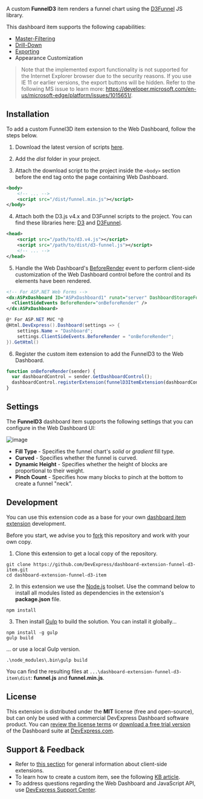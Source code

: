 A custom **FunnelD3** item renders a funnel chart using the [D3Funnel](https://github.com/jakezatecky/d3-funnel/blob/master/README.md) JS library.

This dashboard item supports the following capabilities:

- [Master-Filtering](https://documentation.devexpress.com/#Dashboard/CustomDocument117060)
- [Drill-Down](https://documentation.devexpress.com/#Dashboard/CustomDocument117061)
- [Exporting](https://documentation.devexpress.com/#Dashboard/CustomDocument116694)
- Appearance Customization

> Note that the implemented export functionality is not supported for the Internet Explorer browser due to the security reasons. If you use IE 11 or earlier versions, the export buttons will be hidden. Refer to the following MS issue to learn more: https://developer.microsoft.com/en-us/microsoft-edge/platform/issues/1015651/.


## Installation

To add a custom Funnel3D item extension to the Web Dashboard, follow the steps below.

1. Download the latest version of scripts [here](https://github.com/DevExpress/dashboard-extension-funnel-d3-item/releases).

2. Add the *dist* folder in your project.

3. Attach the download script to the project inside the `<body>` section before the end tag onto the page containing Web Dashboard.
```xml
<body>
    <!-- ... -->
    <script src="/dist/funnel.min.js"></script>
</body>
```

4. Attach both the D3.js v4.x and D3Funnel scripts to the project. You can find these libraries here: [D3](https://github.com/d3/d3) and [D3Funnel](https://github.com/jakezatecky/d3-funnel).

```xml
<head>
    <script src="/path/to/d3.v4.js"></script>
    <script src="/path/to/dist/d3-funnel.js"></script>
    <!-- ... -->
</head>
```

5. Handle the Web Dashboard's [BeforeRender](https://documentation.devexpress.com/#Dashboard/DevExpressDashboardWebScriptsASPxClientDashboard_BeforeRendertopic) event to perform client-side customization of the Web Dashboard control before the control and its elements have been rendered.
```xml
<!-- For ASP.NET Web Forms -->
<dx:ASPxDashboard ID="ASPxDashboard1" runat="server" DashboardStorageFolder="~/App_Data/Dashboards">
  <ClientSideEvents BeforeRender="onBeforeRender" />
</dx:ASPxDashboard>
```
```C#
@* For ASP.NET MVC *@
@Html.DevExpress().Dashboard(settings => {
    settings.Name = "Dashboard";
    settings.ClientSideEvents.BeforeRender = "onBeforeRender";
}).GetHtml()
```

6. Register the custom item extension to add the FunnelD3 to the Web Dashboard.

```javascript
function onBeforeRender(sender) {
  var dashboardControl = sender.GetDashboardControl();
  dashboardControl.registerExtension(funnelD3ItemExtension(dashboardControl));
}
```

## Settings
The **FunnelD3** dashboard item supports the following settings that you can configure in the Web Dashboard UI:

![image](https://cloud.githubusercontent.com/assets/17986517/25003741/907a39e0-2059-11e7-8540-312534ec2bad.png)

* **Fill Type** - Specifies the funnel chart's *solid* or *gradient* fill type.
* **Curved** - Specifies whether the funnel is curved.
* **Dynamic Height** - Specifies whether the height of blocks are proportional to their weight.
* **Pinch Count** - Specifies how many blocks to pinch at the bottom to create a funnel "neck".

## Development 

You can use this extension code as a base for your own [dashboard item extension](https://documentation.devexpress.com/#Dashboard/CustomDocument117546) development. 

Before you start, we advise you to [fork](https://help.github.com/articles/fork-a-repo/) this repository and work with your own copy.

1. Clone this extension to get a local copy of the repository.
```Batchfile
git clone https://github.com/DevExpress/dashboard-extension-funnel-d3-item.git
cd dashboard-extension-funnel-d3-item
```

2. In this extension we use the [Node.js](https://nodejs.org/en/about/) toolset. Use the command below to install all modules listed as dependencies in the extension's **package.json** file.
```Batchfile
npm install
```

3. Then install [Gulp](http://gulpjs.com) to build the solution. You can install it globally...
```Batchfile
npm install -g gulp
gulp build
```

... or use a local Gulp version.
```Batchfile
.\node_modules\.bin\gulp build
```

You can find the resulting files at ```...\dashboard-extension-funnel-d3-item\dist```:
**funnel.js** and **funnel.min.js**.

## License

This extension is distributed under the **MIT** license (free and open-source), but can only be used with a commercial DevExpress Dashboard software product. You can [review the license terms](https://www.devexpress.com/Support/EULAs/NetComponents.xml) or [download a free trial version](https://go.devexpress.com/DevExpressDownload_UniversalTrial.aspx) of the Dashboard suite at [DevExpress.com](https://www.devexpress.com).

## Support & Feedback

* Refer to [this section](https://documentation.devexpress.com/#Dashboard/CustomDocument117232) for general information about client-side extensions.
* To learn how to create a custom item, see the following [KB article](https://www.devexpress.com/Support/Center/Question/Details/T491984).
* To address questions regarding the Web Dashboard and JavaScript API, use [DevExpress Support Center](https://www.devexpress.com/Support/Center).
